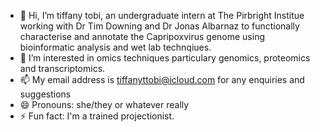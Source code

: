 - 👋 Hi, I’m tiffany tobi, an undergraduate intern at The Pirbright Institue working with Dr Tim Downing and Dr Jonas Albarnaz to functionally characterise and annotate the Capripoxvirus genome using bioinformatic analysis and wet lab technqiues.
- 👀 I’m interested in omics techniques particulary genomics, proteomics and transcriptomics.  
- 📫 My email address is tiffanyttobi@icloud.com for any enquiries and suggestions
- 😄 Pronouns: she/they or whatever really
- ⚡ Fun fact: I'm a trained projectionist.

<!---
tiffany-tobi/tiffany-tobi is a ✨ special ✨ repository because its `README.md` (this file) appears on your GitHub profile.
You can click the Preview link to take a look at your changes.
--->
